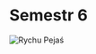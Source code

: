 # Semestr 6

![Rychu Pejaś](https://user-images.githubusercontent.com/12998256/96035470-5d9c2f00-0e63-11eb-8f9a-a24eed4fed85.JPG)
